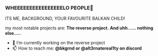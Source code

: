 ### WHEEEEEEEEEEEEEEEELO PEOPLE👋
ITS ME, BACKGROUND, YOUR FAVOURITE BALKAN CHILD!

my most notable projects are: 
**The reverse project.**
**And uhh...... nothing else.....**

- 🔭 I’m currently working on the reverse project
- 📫 How to reach me: **@bkgrnd or @alt3rnatereal1ty on discord**

